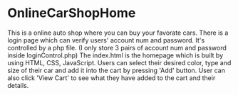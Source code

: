 # OnlineCarShopHome
This is a online auto shop where you can buy your favorate cars. There is a login page which can verify users' account num and password. It's controlled by a php file. (I only store 3 pairs of account num and password inside loginControl.php) The index.html is the homepage which is built by using HTML, CSS, JavaScript. Users can select their desired color, type and size of their car and add it into the cart by pressing 'Add' button. User can also click 'View Cart' to see what they have added to the cart and their details.
